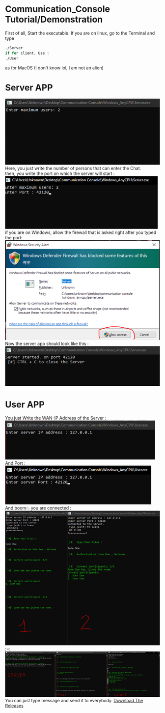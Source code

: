 # Communication_Console Tutorial/Demonstration

First of all, Start the executable.
If you are on linux, go to the Terminal and type
```bash
./Server
if for client. Use :
./User
```
as for MacOS (I don't know lol, I am not an alien)
# Server APP
<img src="https://github.com/st2o1/Communication_Console/blob/main/max_users.PNG?raw=true">
Here, you just write the number of persons that can enter the Chat.
<br>
then, you write the port on which the server will start :
<img src="https://github.com/st2o1/Communication_Console/blob/main/port_n.PNG?raw=true">
<br>
if you are on Windows, allow the firewall that is asked right after you typed the port:
<img src="https://github.com/st2o1/Communication_Console/blob/main/Allow_Firewall.PNG?raw=true">
<br>
Now the server app should look like this :
<img src="https://github.com/st2o1/Communication_Console/blob/main/Server_started.PNG?raw=true">

# User APP
You just Write the WAN-IP Address of the Server :
<img src="https://github.com/st2o1/Communication_Console/blob/main/Client_IP_.PNG?raw=true">
And Port :
<img src="https://github.com/st2o1/Communication_Console/blob/main/Client_PORT_.PNG?raw=true">
And boom💥 you are connected :
<img src="https://github.com/st2o1/Communication_Console/blob/main/Clients_Connected_.PNG?raw=true">
:=:
<img src="https://github.com/st2o1/Communication_Console/blob/main/_Demonstration_of_Consoles.PNG?raw=true">
You can just type message and send it to everybody.
[Download The Releases](https://github.com/st2o1/Communication_Console/releases/tag/C_Console)
